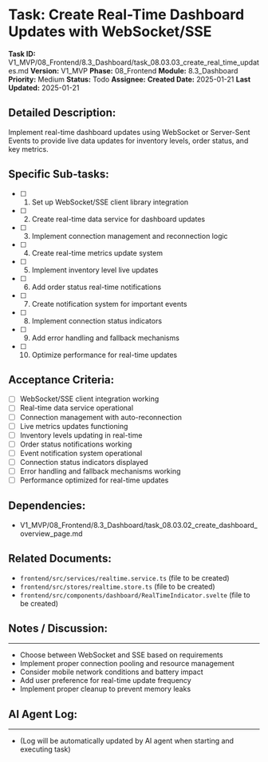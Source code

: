 # Task: Create Real-Time Dashboard Updates with WebSocket/SSE

**Task ID:** V1_MVP/08_Frontend/8.3_Dashboard/task_08.03.03_create_real_time_updates.md
**Version:** V1_MVP
**Phase:** 08_Frontend
**Module:** 8.3_Dashboard
**Priority:** Medium
**Status:** Todo
**Assignee:**
**Created Date:** 2025-01-21
**Last Updated:** 2025-01-21

## Detailed Description:
Implement real-time dashboard updates using WebSocket or Server-Sent Events to provide live data updates for inventory levels, order status, and key metrics.

## Specific Sub-tasks:
- [ ] 1. Set up WebSocket/SSE client library integration
- [ ] 2. Create real-time data service for dashboard updates
- [ ] 3. Implement connection management and reconnection logic
- [ ] 4. Create real-time metrics update system
- [ ] 5. Implement inventory level live updates
- [ ] 6. Add order status real-time notifications
- [ ] 7. Create notification system for important events
- [ ] 8. Implement connection status indicators
- [ ] 9. Add error handling and fallback mechanisms
- [ ] 10. Optimize performance for real-time updates

## Acceptance Criteria:
- [ ] WebSocket/SSE client integration working
- [ ] Real-time data service operational
- [ ] Connection management with auto-reconnection
- [ ] Live metrics updates functioning
- [ ] Inventory levels updating in real-time
- [ ] Order status notifications working
- [ ] Event notification system operational
- [ ] Connection status indicators displayed
- [ ] Error handling and fallback mechanisms working
- [ ] Performance optimized for real-time updates

## Dependencies:
- V1_MVP/08_Frontend/8.3_Dashboard/task_08.03.02_create_dashboard_overview_page.md

## Related Documents:
- `frontend/src/services/realtime.service.ts` (file to be created)
- `frontend/src/stores/realtime.store.ts` (file to be created)
- `frontend/src/components/dashboard/RealTimeIndicator.svelte` (file to be created)

## Notes / Discussion:
---
* Choose between WebSocket and SSE based on requirements
* Implement proper connection pooling and resource management
* Consider mobile network conditions and battery impact
* Add user preference for real-time update frequency
* Implement proper cleanup to prevent memory leaks

## AI Agent Log:
---
* (Log will be automatically updated by AI agent when starting and executing task)